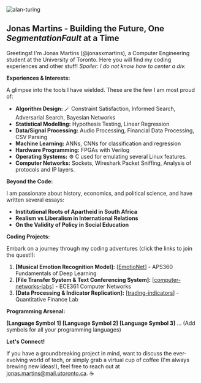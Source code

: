 ![alan-turing](https://github.com/jonasxmartins/jonasxmartins/assets/83953412/33e52f24-5349-42dc-96c4-942cb6b0da1a)

##  Jonas Martins - Building the Future, One *SegmentationFault* at a Time


Greetings!  I'm Jonas Martins (@jonasxmartins), a Computer Engineering student at the University of Toronto.  Here you will find my coding experiences and other stuff!  _Spoiler: I do not know how to center a div._

**Experiences & Interests:**

A glimpse into the tools I have wielded. These are the few I am most proud of:

*  **Algorithm Design:** 🪄 Constraint Satisfaction, Informed Search, Adversarial Search, Bayesian Networks
*  **Statistical Modelling:**  Hypothesis Testing, Linear Regression
*  **Data/Signal Processing:**  Audio Processing, Financial Data Processing, CSV Parsing 
*  **Machine Learning:**  ANNs, CNNs for classification and regression
*  **Hardware Programming:**  FPGAs with Verilog
*  **Operating Systems:** ⚙️ C used for emulating several Linux features.
*  **Computer Networks:**  Sockets, Wireshark Packet Sniffing, Analysis of protocols and IP layers. 

**Beyond the Code:**

I am passionate about history, economics, and political science, and have written several essays:

*  **Institutional Roots of Apartheid in South Africa**
*  **Realism vs Liberalism in International Relations**
*  **On the Validity of Policy in Social Education**
  
**Coding Projects:**

Embark on a journey through my coding adventures (click the links to join the quest!):

1. **[Musical Emotion Recognition Model]:** [[EmotioNet](https://github.com/jonasxmartins/EmotioNet)] - APS360 Fundamentals of Deep Learning
2. **[File Transfer System & Text Conferencing System]:** [[computer-networks-labs](https://github.com/jonasxmartins/computer-networks-labs)] - ECE361 Computer Networks
3. **[Data Processing & Indicator Replication]:** [[trading-indicators](https://github.com/jonasxmartins/trading-indicators)] - Quantitative Finance Lab

**Programming Arsenal:**

**[Language Symbol 1]** **[Language Symbol 2]** **[Language Symbol 3]** ... (Add symbols for all your programming languages)

**Let's Connect!**  

If you have a groundbreaking project in mind, want to discuss the ever-evolving world of tech, or simply grab a virtual cup of coffee (I'm always brewing new ideas!), feel free to reach out at jonas.martins@mail.utoronto.ca. ☕️


<!---
jonasxmartins/jonasxmartins is a ✨ special ✨ repository because its `README.md` (this file) appears on your GitHub profile.
You can click the Preview link to take a look at your changes.
--->
